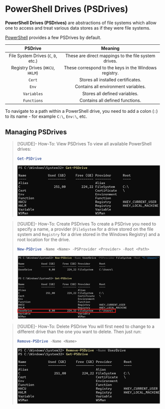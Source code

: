 # PowerShell Drives (PSDrives)
**PowerShell Drives (PSDrives)** are abstractions of file systems which allow one to access and treat various data stores as if they were file systems.

[PowerShell](PowerShell.md) provides a few PSDrives by default. 

|PSDrive|Meaning|
|:--:|:--:|
|File System Drives (`C`, `D`, etc.)|These are direct mappings to the file system drives.|
|Registry Drives (`HKCU`, `HKLM`)|These correspond to the keys in the Windows registry.|
|`Cert`|Stores all installed certificates.|
|`Env`|Contains all environment variables.|
|`Variables`|Stores all defined variables.|
|`Functions`|Contains all defined functions.|

To navigate to a path within a PowerShell drive, you need to add a colon (`:`) to its name - for example `C:\`, `Env:\`, etc.

## Managing PSDrives
>[!GUIDE]- How-To: View PSDrives
>To view all available PowerShell drives:
>
>```powershell
>Get-PSDrive
>```
>
>![](Resources/Images/PSDrives/View%20PSDrives.png)

>[!GUIDE]- How-To: Create PSDrives
>To create a PSDrive you need to specify a name, a provider (`FileSystem` for a drive stored on the file system and `Registry` for a drive stored in the Windows Registry) and a root location for the drive.
>
>```powershell
>New-PSDrive -Name <Name> -PSProvider <Provider> -Root <Path>
>```
>
>![](Resources/Images/PSDrives/Create%20PS%20Drive.png)

>[!GUIDE]- How-To: Delete PSDrive
>You will first need to change to a different drive than the one you want to delete. Then just run:
>```powershell
>Remove-PSDrive -Name <Name>
>```
>
>![](Resources/Images/PSDrives/Remove%20PSDrive.png)
>